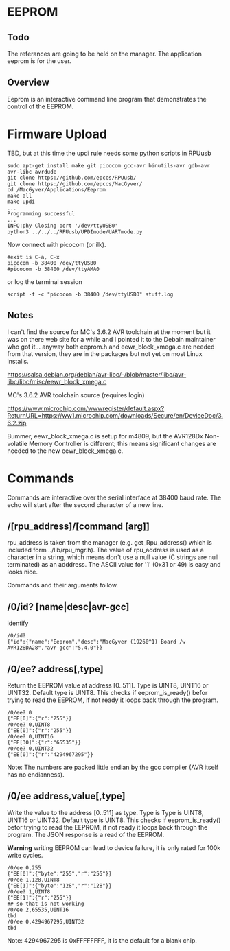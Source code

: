 # EEPROM

## Todo

The referances are going to be held on the manager. The application eeprom is for the user.

## Overview

Eeprom is an interactive command line program that demonstrates the control of the EEPROM.


# Firmware Upload

TBD, but at this time the updi rule needs some python scripts in RPUusb

``` 
sudo apt-get install make git picocom gcc-avr binutils-avr gdb-avr avr-libc avrdude
git clone https://github.com/epccs/RPUusb/
git clone https://github.com/epccs/MacGyver/
cd /MacGyver/Applications/Eeprom
make all
make updi
...
Programming successful
...
INFO:phy Closing port '/dev/ttyUSB0'
python3 ../../../RPUusb/UPDImode/UARTmode.py
``` 

Now connect with picocom (or ilk).


``` 
#exit is C-a, C-x
picocom -b 38400 /dev/ttyUSB0
#picocom -b 38400 /dev/ttyAMA0
``` 

or log the terminal session

``` 
script -f -c "picocom -b 38400 /dev/ttyUSB0" stuff.log
``` 

## Notes

I can't find the source for MC's 3.6.2 AVR toolchain at the moment but it was on there web site for a while and I pointed it to the Debain maintainer who got it... anyway both eeprom.h and eewr_block_xmega.c are needed from that version, they are in the packages but not yet on most Linux installs.

https://salsa.debian.org/debian/avr-libc/-/blob/master/libc/avr-libc/libc/misc/eewr_block_xmega.c

MC's 3.6.2 AVR toolchain source (requires login)

https://www.microchip.com/wwwregister/default.aspx?ReturnURL=https://ww1.microchip.com/downloads/Secure/en/DeviceDoc/3.6.2.zip

Bummer, eewr_block_xmega.c is setup for m4809, but the AVR128Dx Non-volatile Memory Controller is different; this means significant changes are needed to the new eewr_block_xmega.c.


# Commands

Commands are interactive over the serial interface at 38400 baud rate. The echo will start after the second character of a new line. 


## /\[rpu_address\]/\[command \[arg\]\]

rpu_address is taken from the manager (e.g. get_Rpu_address() which is included form ../lib/rpu_mgr.h). The value of rpu_address is used as a character in a string, which means don't use a null value (C strings are null terminated) as an adddress. The ASCII value for '1' (0x31 or 49) is easy and looks nice.

Commands and their arguments follow.


## /0/id? \[name|desc|avr-gcc\]

identify 

``` 
/0/id?
{"id":{"name":"Eeprom","desc":"MacGyver (19260^1) Board /w AVR128DA28","avr-gcc":"5.4.0"}}
```

##  /0/ee? address\[,type\]

Return the EEPROM value at address [0..511]. Type is UINT8, UINT16 or UINT32. Default type is UINT8. This checks if eeprom_is_ready() befor trying to read the EEPROM, if not ready it loops back through the program. 

``` 
/0/ee? 0
{"EE[0]":{"r":"255"}}
/0/ee? 0,UINT8
{"EE[0]":{"r":"255"}}
/0/ee? 0,UINT16
{"EE[30]":{"r":"65535"}}
/0/ee? 0,UINT32
{"EE[0]":{"r":"4294967295"}}
```

Note: The numbers are packed little endian by the gcc compiler (AVR itself has no endianness).


##  /0/ee address,value\[,type\]

Write the value to the address [0..511] as type. Type is Type is UINT8, UINT16 or UINT32. Default type is UINT8. This checks if eeprom_is_ready() befor trying to read the EEPROM, if not ready it loops back through the program. The JSON response is a read of the EEPROM. 

__Warning__ writing EEPROM can lead to device failure, it is only rated for 100k write cycles.

``` 
/0/ee 0,255
{"EE[0]":{"byte":"255","r":"255"}} 
/0/ee 1,128,UINT8
{"EE[1]":{"byte":"128","r":"128"}}
/0/ee? 1,UINT8
{"EE[1]":{"r":"255"}}
## so that is not working 
/0/ee 2,65535,UINT16
tbd
/0/ee 0,4294967295,UINT32
tbd
```
Note: 4294967295 is 0xFFFFFFFF, it is the default for a blank chip.

